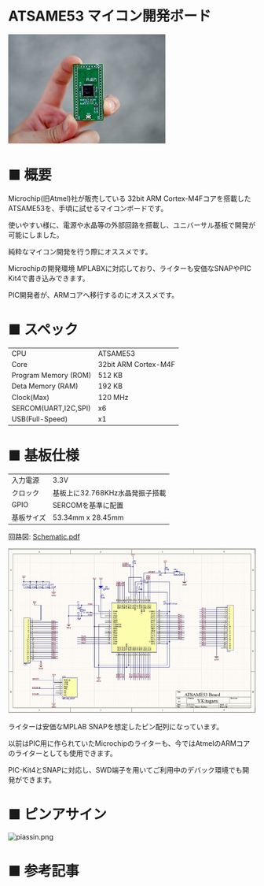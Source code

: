 # ATSAME53 マイコン開発ボード

![TOP img](img/Resized/02.jpg)

# ■ 概要

Microchip(旧Atmel)社が販売している 32bit ARM Cortex-M4Fコアを搭載したATSAME53を、手頃に試せるマイコンボードです。

使いやすい様に、電源や水晶等の外部回路を搭載し、ユニバーサル基板で開発が可能にしました。

純粋なマイコン開発を行う際にオススメです。

Microchipの開発環境 MPLABXに対応しており、ライターも安価なSNAPやPIC Kit4で書き込みできます。

PIC開発者が、ARMコアへ移行するのにオススメです。

# ■ スペック

|                      |                      |
| -------------------- | -------------------- | 
| CPU                  | ATSAME53             | 
| Core                 | 32bit ARM Cortex-M4F | 
| Program Memory (ROM) | 512 KB               | 
| Deta Memory (RAM)    | 192 KB               | 
| Clock(Max)           | 120 MHz              | 
| SERCOM(UART,I2C,SPI) | x6                   | 
| USB(Full-Speed)      | x1                   |  

# ■ 基板仕様

|            |                                 | 
| ---------- | ------------------------------- |
| 入力電源   | 3.3V                            | 
| クロック   | 基板上に32.768KHz水晶発振子搭載 | 
| GPIO       | SERCOMを基準に配置              | 
| 基板サイズ | 53.34mm x 28.45mm               |

回路図: [Schematic.pdf](Schematic.pdf)

![schematic img](img/Resized/schematic.jpg)

ライターは安価なMPLAB SNAPを想定したピン配列になっています。

以前はPIC用に作られていたMicrochipのライターも、今ではAtmelのARMコアのライターとしても使用できます。

PIC-Kit4とSNAPに対応し、SWD端子を用いてご利用中のデバック環境でも開発ができます。

# ■ ピンアサイン

![piassin.png](piassin.png)


# ■ 参考記事


